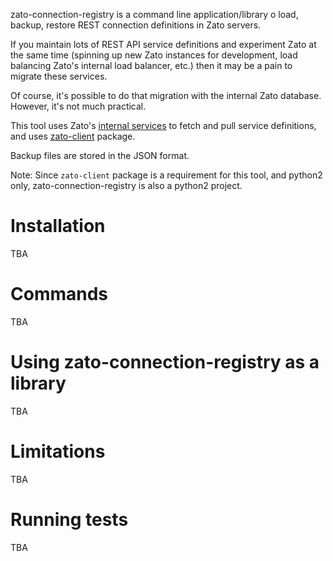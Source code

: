 zato-connection-registry is a command line application/library o load, backup, restore REST connection definitions in Zato servers.

If you maintain lots of REST API service definitions and experiment Zato at the same time (spinning up new Zato instances for development, load balancing Zato's internal load balancer, etc.) then it may be a pain to migrate these services.

Of course, it's possible to do that migration with the internal Zato database. However, it's not much practical.

This tool uses Zato's [internal services](https://zato.io/blog/posts/public-api.html) to fetch and pull service definitions, and uses [zato-client](https://zato.io/docs/progguide/clients/python.html) package.

Backup files are stored in the JSON format.

Note: Since ```zato-client``` package is a requirement for this tool, and python2 only, zato-connection-registry is also a python2 project.


# Installation

TBA

# Commands

TBA


# Using zato-connection-registry as a library

TBA

# Limitations

TBA

# Running tests

TBA


